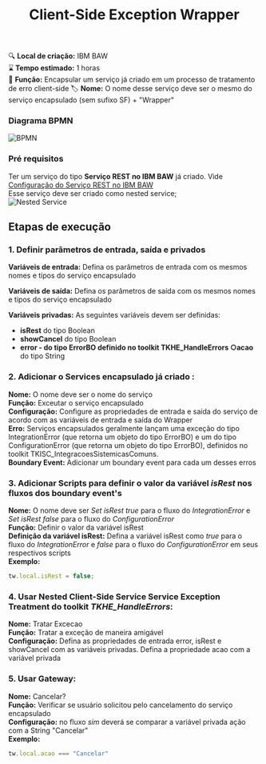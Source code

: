 ﻿---
title: Client-Side Exception Wrapper
---

🔍️ **Local de criação:** IBM BAW  
⌛️ **Tempo estimado:** 1 horas  
🔧 **Função:** Encapsular um serviço já criado em um processo de tratamento de erro client-side
🏷️ **Nome:** O nome desse serviço deve ser o mesmo do serviço encapsulado (sem sufixo SF) + "Wrapper"

### Diagrama BPMN
![BPMN](img/client-side-exception-wrapper.png)

### Pré requisitos
Ter um serviço do tipo **Serviço REST no IBM BAW** já criado. Vide [Configuração do Serviço REST no IBM BAW](servicos-rest.md)  
Esse serviço deve ser criado como nested service;  
![Nested Service](img/client-side-exception-wrapper-nested-service.png)

## Etapas de execução

### 1. Definir parâmetros de entrada, saída e privados

**Variáveis de entrada:** Defina os parâmetros de entrada com os mesmos nomes e tipos do serviço encapsulado

**Variáveis de saída:** Defina os parâmetros de saída com os mesmos nomes e tipos do serviço encapsulado

**Variáveis privadas:** As seguintes variáveis devem ser definidas:
- **isRest** do tipo Boolean
- **showCancel** do tipo Boolean
- **error - do tipo ErrorBO definido no toolkit TKHE_HandleErrors ○acao** do tipo String

### 2. Adicionar o Services encapsulado já criado :
**Nome:** O nome deve ser o nome do serviço  
**Função:** Exceutar o serviço encapsulado  
**Configuração:** Configure as propriedades de entrada e saída do serviço de acordo com as variáveis de entrada e saída do Wrapper  
**Erro:** Serviços encapsulados geralmente lançam uma exceção do tipo IntegrationError (que retorna um objeto do tipo ErrorBO) e um do tipo ConfigurationError (que retorna um objeto do tipo ErrorBO), definidos no toolkit TKISC_IntegracoesSistemicasComuns.  
**Boundary Event:** Adicionar um boundary event para cada um desses erros  

### 3. Adicionar Scripts para definir o valor da variável *isRest* nos fluxos dos boundary event's
**Nome:** O nome deve ser *Set isRest true* para o fluxo do *IntegrationError* e *Set isRest false* para o fluxo do *ConfigurationError*  
**Função:** Definir o valor da variável isRest  
**Definição da variável isRest:**  Defina a variável isRest como *true* para o fluxo do *IntegrationError* e *false* para o fluxo do *ConfigurationError* em seus respectivos scripts  
**Exemplo:** 
```javascript
tw.local.isRest = false;
```

### 4. Usar Nested Client-Side Service  Service Exception Treatment do toolkit *TKHE_HandleErrors*:
**Nome:** Tratar Excecao  
**Função:** Tratar a exceção de maneira amigável  
**Configuração:** Defina as propriedades de entrada error, isRest e showCancel com as variáveis privadas. Defina a propriedade acao com a variável privada 

### 5. Usar Gateway:
**Nome:** Cancelar?  
**Função:** Verificar se usuário solicitou pelo cancelamento do serviço encapsulado  
**Configuração:** no fluxo *sim* deverá se comparar a variável privada ação com a String "Cancelar"  
**Exemplo:**
```javascript
tw.local.acao === "Cancelar"
```
